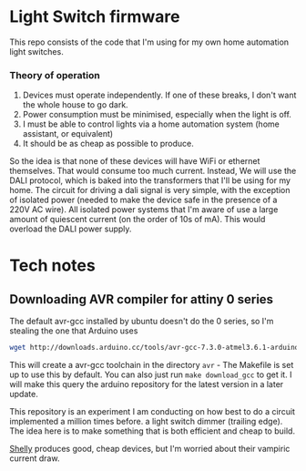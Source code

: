 # Light Switch firmware
This repo consists of the code that I'm using for my own home automation light switches.


### Theory of operation

1. Devices must operate independently.  If one of these breaks, I don't want the whole house to go dark.
1. Power consumption must be minimised, especially when the light is off.
1. I must be able to control lights via a home automation system (home assistant, or equivalent)
1. It should be as cheap as possible to produce.

So the idea is that none of these devices will have WiFi or ethernet themselves.  That would consume too much current.  Instead, We will use the DALI protocol, which is baked into the transformers that I'll be using for my home.  The circuit for driving a dali signal is very simple, with the exception of isolated power (needed to make the device safe in the presence of a 220V AC wire).  All isolated power systems that I'm aware of use a large amount of quiescent current (on the order of 10s of mA).  This would overload the DALI power supply. 

# Tech notes

## Downloading AVR compiler for attiny 0 series
The default avr-gcc installed by ubuntu doesn't do the 0 series, so I'm stealing the one that Arduino uses

```bash
wget http://downloads.arduino.cc/tools/avr-gcc-7.3.0-atmel3.6.1-arduino7-x86_64-pc-linux-gnu.tar.bz2 -q -O- | bzcat | tar xv
```

This will create a avr-gcc toolchain in the directory `avr` - The Makefile is set up to use this by default.  You can also just run `make download_gcc` to get it.  I will make this query the arduino repository for the latest version in a later update.


This repository is an experiment I am conducting on how best to do a circuit implemented a million times before.  a light switch dimmer (trailing edge). The idea here is to make something that is both efficient and cheap to build.

[Shelly](https://shelly.cloud) produces good, cheap devices, but I'm worried about their vampiric current draw.

